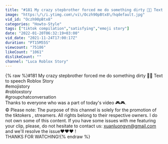 ```yaml
---
title: "#181 My crazy stepbrother forced me do something dirty 🤬🤢 Text to speech Roblox Story"
image: "https:\/\/i.ytimg.com\/vi\/Oczh90pBtx8\/hqdefault.jpg"
vid_id: "Oczh90pBtx8"
categories: "Howto-Style"
tags: ["tiktok compilation","satisfying","emoji story"]
date: "2022-01-20T06:32:19+03:00"
vid_date: "2021-11-24T17:00:17Z"
duration: "PT15M55S"
viewcount: "75186"
likeCount: "1061"
dislikeCount: ""
channel: "Luca Roblox Story"
---
```

{% raw %}#181 My crazy stepbrother forced me do something dirty 🤬🤢 Text to speech Roblox Story <br />#emojistory<br />#robloxstory<br />#groupchatconversation<br />Thanks to everyone who was a part of today's video 🎮🎮. <br />© Please note: The purpose of this channel is solely for the promotion of the tiktokers , streamers. All rights belong to their respective owners. I do not own some of this content. If you have some issues with me featuring your clip, please, do not hesitate to contact us:  xuanluongvn@gmail.com and we'll resolve the issue❤️❤️❤️ !<br />THANKS FOR WATCHING!{% endraw %}
